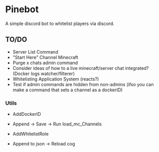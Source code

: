 # Pinebot

A simple discord bot to whitelist players via discord.

## TO/DO

- Server List Command
- "Start Here" Channel Minecraft
- Purge x chats admin command
- Consider ideas of how to a live minecraft/server chat integrated? (Docker logs watcher/filterer)
- Whitelisting Application System (reacts?)
- Test if admin commands are hidden from non-admins (ifso you can make a command that sets a channel as a dockerID)

### Utils

- AddDockerID
- Append -> Save -> Run load_mc_Channels

- AddWhitelistRole
- Append to json -> Reload cog
